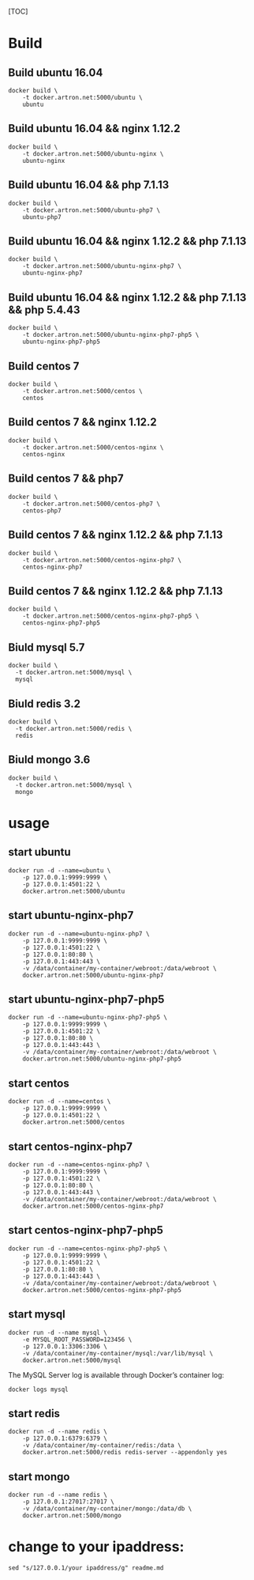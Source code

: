 [TOC]

# Build

## Build ubuntu 16.04

```
docker build \
    -t docker.artron.net:5000/ubuntu \
    ubuntu
```

## Build ubuntu 16.04 && nginx 1.12.2

```
docker build \
    -t docker.artron.net:5000/ubuntu-nginx \
    ubuntu-nginx   
```

## Build ubuntu 16.04 && php 7.1.13

```
docker build \
    -t docker.artron.net:5000/ubuntu-php7 \
    ubuntu-php7   
```

## Build ubuntu 16.04 && nginx 1.12.2 && php 7.1.13

```
docker build \
    -t docker.artron.net:5000/ubuntu-nginx-php7 \
    ubuntu-nginx-php7
```

## Build ubuntu 16.04 && nginx 1.12.2  && php 7.1.13 && php 5.4.43

```
docker build \
    -t docker.artron.net:5000/ubuntu-nginx-php7-php5 \
    ubuntu-nginx-php7-php5 
```

## Build centos 7

```
docker build \
    -t docker.artron.net:5000/centos \
    centos
```

## Build centos 7 && nginx 1.12.2

```
docker build \
    -t docker.artron.net:5000/centos-nginx \
    centos-nginx   
```

## Build centos 7 && php7

```
docker build \
    -t docker.artron.net:5000/centos-php7 \
    centos-php7   
```

## Build centos 7 && nginx 1.12.2 && php 7.1.13

```
docker build \
    -t docker.artron.net:5000/centos-nginx-php7 \
    centos-nginx-php7
```

## Build centos 7 && nginx 1.12.2 && php 7.1.13

```
docker build \
    -t docker.artron.net:5000/centos-nginx-php7-php5 \
    centos-nginx-php7-php5    
```

## Biuld mysql 5.7

```
docker build \
  -t docker.artron.net:5000/mysql \
  mysql
```

## Biuld redis 3.2
```
docker build \
  -t docker.artron.net:5000/redis \
  redis
```

## Biuld mongo 3.6
```
docker build \
  -t docker.artron.net:5000/mysql \
  mongo
```

# usage

## start ubuntu

```
docker run -d --name=ubuntu \
    -p 127.0.0.1:9999:9999 \
    -p 127.0.0.1:4501:22 \
    docker.artron.net:5000/ubuntu 
```

## start ubuntu-nginx-php7

```
docker run -d --name=ubuntu-nginx-php7 \
    -p 127.0.0.1:9999:9999 \
    -p 127.0.0.1:4501:22 \
    -p 127.0.0.1:80:80 \
    -p 127.0.0.1:443:443 \
    -v /data/container/my-container/webroot:/data/webroot \
    docker.artron.net:5000/ubuntu-nginx-php7
```

## start ubuntu-nginx-php7-php5

```
docker run -d --name=ubuntu-nginx-php7-php5 \
    -p 127.0.0.1:9999:9999 \
    -p 127.0.0.1:4501:22 \
    -p 127.0.0.1:80:80 \
    -p 127.0.0.1:443:443 \
    -v /data/container/my-container/webroot:/data/webroot \
    docker.artron.net:5000/ubuntu-nginx-php7-php5
```

## start centos

```
docker run -d --name=centos \
    -p 127.0.0.1:9999:9999 \
    -p 127.0.0.1:4501:22 \
    docker.artron.net:5000/centos
```

## start centos-nginx-php7

```
docker run -d --name=centos-nginx-php7 \
    -p 127.0.0.1:9999:9999 \
    -p 127.0.0.1:4501:22 \
    -p 127.0.0.1:80:80 \
    -p 127.0.0.1:443:443 \
    -v /data/container/my-container/webroot:/data/webroot \
    docker.artron.net:5000/centos-nginx-php7
```

## start centos-nginx-php7-php5

```
docker run -d --name=centos-nginx-php7-php5 \
    -p 127.0.0.1:9999:9999 \
    -p 127.0.0.1:4501:22 \
    -p 127.0.0.1:80:80 \
    -p 127.0.0.1:443:443 \
    -v /data/container/my-container/webroot:/data/webroot \
    docker.artron.net:5000/centos-nginx-php7-php5
```

## start mysql

```
docker run -d --name mysql \
    -e MYSQL_ROOT_PASSWORD=123456 \
    -p 127.0.0.1:3306:3306 \
    -v /data/container/my-container/mysql:/var/lib/mysql \
    docker.artron.net:5000/mysql
```

The MySQL Server log is available through Docker’s container log:

```
docker logs mysql
```


## start redis

```
docker run -d --name redis \
    -p 127.0.0.1:6379:6379 \
    -v /data/container/my-container/redis:/data \
    docker.artron.net:5000/redis redis-server --appendonly yes
```

## start mongo

```
docker run -d --name redis \
    -p 127.0.0.1:27017:27017 \
    -v /data/container/my-container/mongo:/data/db \
    docker.artron.net:5000/mongo
```




# change to your ipaddress:
```
sed "s/127.0.0.1/your ipaddress/g" readme.md
```
